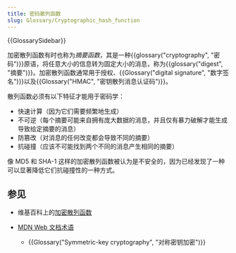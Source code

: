 ```yaml
---
title: 密码散列函数
slug: Glossary/Cryptographic_hash_function
---
```


{{GlossarySidebar}}

加密散列函数有时也称为*摘要函数*，其是一种{{glossary("cryptography", "密码")}}原语，将任意大小的信息转为固定大小的消息，称为{{glossary("digest", "摘要")}}。加密散列函数通常用于授权、{{Glossary("digital signature", "数字签名")}}以及{{Glossary("HMAC", "密钥散列消息认证码")}}。

散列函数必须有以下特征才能用于密码学：

- 快速计算（因为它们需要频繁地生成）
- 不可逆（每个摘要可能来自拥有庞大数据的消息，并且仅有暴力破解才能生成导致给定摘要的消息）
- 防篡改（对消息的任何改变都会导致不同的摘要）
- 抗碰撞（应该不可能找到两个不同的消息产生相同的摘要）

像 MD5 和 SHA-1 这样的加密散列函数被认为是不安全的，因为已经发现了一种可以显著降低它们抗碰撞性的一种方式。

## 参见

- 维基百科上的[加密散列函数](https://zh.wikipedia.org/wiki/密碼雜湊函數)
- [MDN Web 文档术语](/zh-CN/docs/Glossary)

  - {{Glossary("Symmetric-key cryptography", "对称密钥加密")}}
